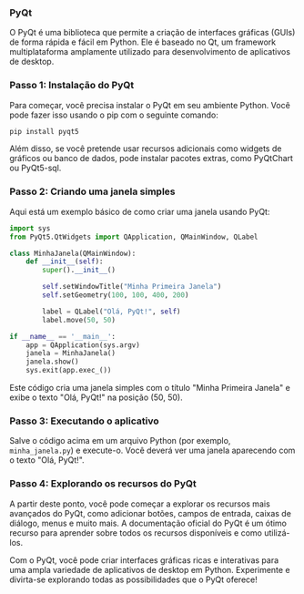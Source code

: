 ### PyQt

O PyQt é uma biblioteca que permite a criação de interfaces gráficas (GUIs) de forma rápida e fácil em Python. Ele é baseado no Qt, um framework multiplataforma amplamente utilizado para desenvolvimento de aplicativos de desktop.

### Passo 1: Instalação do PyQt

Para começar, você precisa instalar o PyQt em seu ambiente Python. Você pode fazer isso usando o pip com o seguinte comando:
```bash
pip install pyqt5
```
Além disso, se você pretende usar recursos adicionais como widgets de gráficos ou banco de dados, pode instalar pacotes extras, como PyQtChart ou PyQt5-sql.

### Passo 2: Criando uma janela simples

Aqui está um exemplo básico de como criar uma janela usando PyQt:

```python
import sys
from PyQt5.QtWidgets import QApplication, QMainWindow, QLabel

class MinhaJanela(QMainWindow):
    def __init__(self):
        super().__init__()

        self.setWindowTitle("Minha Primeira Janela")
        self.setGeometry(100, 100, 400, 200)

        label = QLabel("Olá, PyQt!", self)
        label.move(50, 50)

if __name__ == '__main__':
    app = QApplication(sys.argv)
    janela = MinhaJanela()
    janela.show()
    sys.exit(app.exec_())
```

Este código cria uma janela simples com o título "Minha Primeira Janela" e exibe o texto "Olá, PyQt!" na posição (50, 50).

### Passo 3: Executando o aplicativo

Salve o código acima em um arquivo Python (por exemplo, `minha_janela.py`) e execute-o. Você deverá ver uma janela aparecendo com o texto "Olá, PyQt!".

### Passo 4: Explorando os recursos do PyQt

A partir deste ponto, você pode começar a explorar os recursos mais avançados do PyQt, como adicionar botões, campos de entrada, caixas de diálogo, menus e muito mais. A documentação oficial do PyQt é um ótimo recurso para aprender sobre todos os recursos disponíveis e como utilizá-los.

Com o PyQt, você pode criar interfaces gráficas ricas e interativas para uma ampla variedade de aplicativos de desktop em Python. Experimente e divirta-se explorando todas as possibilidades que o PyQt oferece!